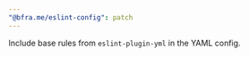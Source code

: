 ```yaml
---
"@bfra.me/eslint-config": patch
---
```


Include base rules from `eslint-plugin-yml` in the YAML config.
  